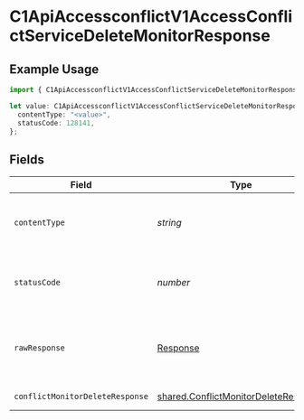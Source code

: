 # C1ApiAccessconflictV1AccessConflictServiceDeleteMonitorResponse

## Example Usage

```typescript
import { C1ApiAccessconflictV1AccessConflictServiceDeleteMonitorResponse } from "conductorone-sdk-typescript/sdk/models/operations";

let value: C1ApiAccessconflictV1AccessConflictServiceDeleteMonitorResponse = {
  contentType: "<value>",
  statusCode: 128141,
};
```

## Fields

| Field                                                                                               | Type                                                                                                | Required                                                                                            | Description                                                                                         |
| --------------------------------------------------------------------------------------------------- | --------------------------------------------------------------------------------------------------- | --------------------------------------------------------------------------------------------------- | --------------------------------------------------------------------------------------------------- |
| `contentType`                                                                                       | *string*                                                                                            | :heavy_check_mark:                                                                                  | HTTP response content type for this operation                                                       |
| `statusCode`                                                                                        | *number*                                                                                            | :heavy_check_mark:                                                                                  | HTTP response status code for this operation                                                        |
| `rawResponse`                                                                                       | [Response](https://developer.mozilla.org/en-US/docs/Web/API/Response)                               | :heavy_check_mark:                                                                                  | Raw HTTP response; suitable for custom response parsing                                             |
| `conflictMonitorDeleteResponse`                                                                     | [shared.ConflictMonitorDeleteResponse](../../../sdk/models/shared/conflictmonitordeleteresponse.md) | :heavy_minus_sign:                                                                                  | Successful response                                                                                 |